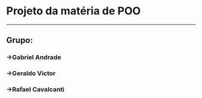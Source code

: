 # Projeto da matéria de POO

<hr/>

## Grupo:
### ->Gabriel Andrade
### ->Geraldo Victor
### ->Rafael Cavalcanti
